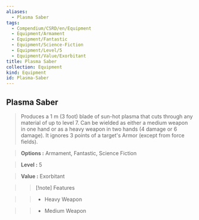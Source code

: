 ```yaml
---
aliases:
  - Plasma Saber
tags:
  - Compendium/CSRD/en/Equipment
  - Equipment/Armament
  - Equipment/Fantastic
  - Equipment/Science-Fiction
  - Equipment/Level/5
  - Equipment/Value/Exorbitant
title: Plasma Saber
collection: Equipment
kind: Equipment
id: Plasma-Saber
---
```

## Plasma Saber    
    
>Produces a 1 m (3 foot) blade of sun-hot plasma that cuts through any material of up to level 7. Can be wielded as either a medium weapon in one hand or as a heavy weapon in two hands (4 damage or 6 damage). It ignores 3 points of a target's Armor (except from force fields).    
> **Options :** Armament, Fantastic, Science Fiction    
> **Level :** 5    
> **Value :** Exorbitant    
>>[!note] Features    
>> - Heavy Weapon    
>> - Medium Weapon
